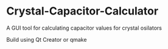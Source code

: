 # Crystal-Capacitor-Calculator
A GUI tool for calculating capacitor values for crystal osilators

Build using Qt Creator or qmake
